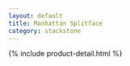 ```yaml
---
layout: default
title: Manhattan Splitface
category: stackstone
---
```

{% include product-detail.html %}
